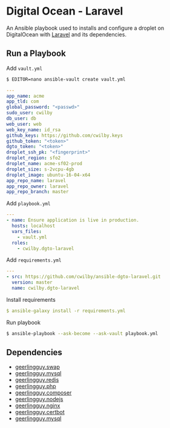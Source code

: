 # Digital Ocean - Laravel

An Ansible playbook used to installs and configure a droplet on DigitalOcean with [Laravel](https://laravel.com/) and its dependencies.

## Run a Playbook

Add `vault.yml`

```bash
$ EDITOR=nano ansible-vault create vault.yml
```

```yml
---
app_name: acme
app_tld: com
global_password: "<passwd>"
sudo_user: cwilby
db_user: db
web_user: web
web_key_name: id_rsa
github_keys: https://github.com/cwilby.keys
github_token: "<token>"
dgto_token: "<token>"
droplet_ssh_pk: "<fingerprint>"
droplet_region: sfo2
droplet_name: acme-sf02-prod
droplet_size: s-2vcpu-4gb
droplet_image: ubuntu-16-04-x64
app_repo_name: laravel
app_repo_owner: laravel
app_repo_branch: master
```

Add `playbook.yml`
```yml
---
- name: Ensure application is live in production.
  hosts: localhost
  vars_files:
    - vault.yml
  roles:
    - cwilby.dgto-laravel
```

Add `requirements.yml`
```yml
---
- src: https://github.com/cwilby/ansible-dgto-laravel.git
  version: master
  name: cwilby.dgto-laravel
```

Install requirements
```yml
$ ansible-galaxy install -r requirements.yml
```

Run playbook
```bash
$ ansible-playbook --ask-become --ask-vault playbook.yml
```

## Dependencies

* [geerlingguy.swap](https://github.com/geerlingguy/ansible-role-swap)
* [geerlingguy.mysql](https://github.com/geerlingguy/ansible-role-mysql)
* [geerlingguy.redis](https://github.com/geerlingguy/ansible-role-redis)
* [geerlingguy.php](https://github.com/geerlingguy/ansible-role-php)
* [geerlingguy.composer](https://github.com/geerlingguy/ansible-role-composer)
* [geerlingguy.nodejs](https://github.com/geerlingguy/ansible-role-nodejs)
* [geerlingguy.nginx](https://github.com/geerlingguy/ansible-role-nginx)
* [geerlingguy.certbot](https://github.com/geerlingguy/ansible-role-certbot)
* [geerlingguy.mysql](https://github.com/geerlingguy/ansible-role-mysql)